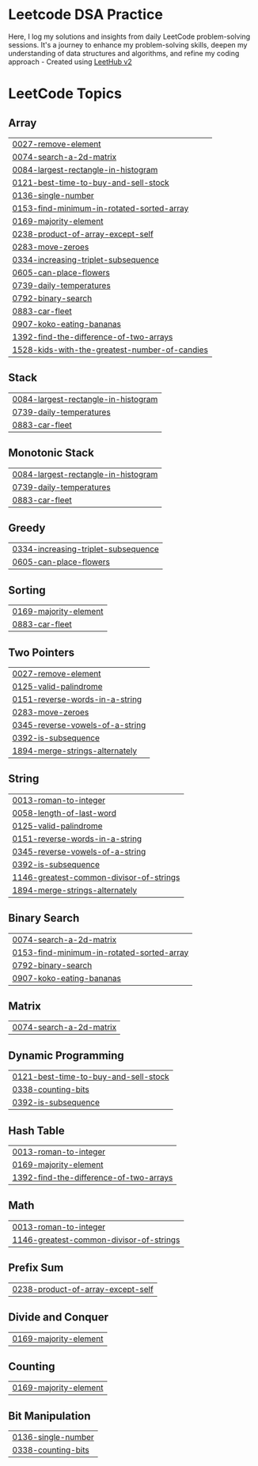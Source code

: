 # Leetcode DSA Practice
Here, I log my solutions and insights from daily LeetCode problem-solving sessions. It's a journey to enhance my problem-solving skills, deepen my understanding of data structures and algorithms, and refine my coding approach - Created using [LeetHub v2](https://github.com/arunbhardwaj/LeetHub-2.0)

<!---LeetCode Topics Start-->
# LeetCode Topics
## Array
|  |
| ------- |
| [0027-remove-element](https://github.com/Lakkshhh/leetcode-prac/tree/master/0027-remove-element) |
| [0074-search-a-2d-matrix](https://github.com/Lakkshhh/leetcode-prac/tree/master/0074-search-a-2d-matrix) |
| [0084-largest-rectangle-in-histogram](https://github.com/Lakkshhh/leetcode-prac/tree/master/0084-largest-rectangle-in-histogram) |
| [0121-best-time-to-buy-and-sell-stock](https://github.com/Lakkshhh/leetcode-prac/tree/master/0121-best-time-to-buy-and-sell-stock) |
| [0136-single-number](https://github.com/Lakkshhh/leetcode-prac/tree/master/0136-single-number) |
| [0153-find-minimum-in-rotated-sorted-array](https://github.com/Lakkshhh/leetcode-prac/tree/master/0153-find-minimum-in-rotated-sorted-array) |
| [0169-majority-element](https://github.com/Lakkshhh/leetcode-prac/tree/master/0169-majority-element) |
| [0238-product-of-array-except-self](https://github.com/Lakkshhh/leetcode-prac/tree/master/0238-product-of-array-except-self) |
| [0283-move-zeroes](https://github.com/Lakkshhh/leetcode-prac/tree/master/0283-move-zeroes) |
| [0334-increasing-triplet-subsequence](https://github.com/Lakkshhh/leetcode-prac/tree/master/0334-increasing-triplet-subsequence) |
| [0605-can-place-flowers](https://github.com/Lakkshhh/leetcode-prac/tree/master/0605-can-place-flowers) |
| [0739-daily-temperatures](https://github.com/Lakkshhh/leetcode-prac/tree/master/0739-daily-temperatures) |
| [0792-binary-search](https://github.com/Lakkshhh/leetcode-prac/tree/master/0792-binary-search) |
| [0883-car-fleet](https://github.com/Lakkshhh/leetcode-prac/tree/master/0883-car-fleet) |
| [0907-koko-eating-bananas](https://github.com/Lakkshhh/leetcode-prac/tree/master/0907-koko-eating-bananas) |
| [1392-find-the-difference-of-two-arrays](https://github.com/Lakkshhh/leetcode-prac/tree/master/1392-find-the-difference-of-two-arrays) |
| [1528-kids-with-the-greatest-number-of-candies](https://github.com/Lakkshhh/leetcode-prac/tree/master/1528-kids-with-the-greatest-number-of-candies) |
## Stack
|  |
| ------- |
| [0084-largest-rectangle-in-histogram](https://github.com/Lakkshhh/leetcode-prac/tree/master/0084-largest-rectangle-in-histogram) |
| [0739-daily-temperatures](https://github.com/Lakkshhh/leetcode-prac/tree/master/0739-daily-temperatures) |
| [0883-car-fleet](https://github.com/Lakkshhh/leetcode-prac/tree/master/0883-car-fleet) |
## Monotonic Stack
|  |
| ------- |
| [0084-largest-rectangle-in-histogram](https://github.com/Lakkshhh/leetcode-prac/tree/master/0084-largest-rectangle-in-histogram) |
| [0739-daily-temperatures](https://github.com/Lakkshhh/leetcode-prac/tree/master/0739-daily-temperatures) |
| [0883-car-fleet](https://github.com/Lakkshhh/leetcode-prac/tree/master/0883-car-fleet) |
## Greedy
|  |
| ------- |
| [0334-increasing-triplet-subsequence](https://github.com/Lakkshhh/leetcode-prac/tree/master/0334-increasing-triplet-subsequence) |
| [0605-can-place-flowers](https://github.com/Lakkshhh/leetcode-prac/tree/master/0605-can-place-flowers) |
## Sorting
|  |
| ------- |
| [0169-majority-element](https://github.com/Lakkshhh/leetcode-prac/tree/master/0169-majority-element) |
| [0883-car-fleet](https://github.com/Lakkshhh/leetcode-prac/tree/master/0883-car-fleet) |
## Two Pointers
|  |
| ------- |
| [0027-remove-element](https://github.com/Lakkshhh/leetcode-prac/tree/master/0027-remove-element) |
| [0125-valid-palindrome](https://github.com/Lakkshhh/leetcode-prac/tree/master/0125-valid-palindrome) |
| [0151-reverse-words-in-a-string](https://github.com/Lakkshhh/leetcode-prac/tree/master/0151-reverse-words-in-a-string) |
| [0283-move-zeroes](https://github.com/Lakkshhh/leetcode-prac/tree/master/0283-move-zeroes) |
| [0345-reverse-vowels-of-a-string](https://github.com/Lakkshhh/leetcode-prac/tree/master/0345-reverse-vowels-of-a-string) |
| [0392-is-subsequence](https://github.com/Lakkshhh/leetcode-prac/tree/master/0392-is-subsequence) |
| [1894-merge-strings-alternately](https://github.com/Lakkshhh/leetcode-prac/tree/master/1894-merge-strings-alternately) |
## String
|  |
| ------- |
| [0013-roman-to-integer](https://github.com/Lakkshhh/leetcode-prac/tree/master/0013-roman-to-integer) |
| [0058-length-of-last-word](https://github.com/Lakkshhh/leetcode-prac/tree/master/0058-length-of-last-word) |
| [0125-valid-palindrome](https://github.com/Lakkshhh/leetcode-prac/tree/master/0125-valid-palindrome) |
| [0151-reverse-words-in-a-string](https://github.com/Lakkshhh/leetcode-prac/tree/master/0151-reverse-words-in-a-string) |
| [0345-reverse-vowels-of-a-string](https://github.com/Lakkshhh/leetcode-prac/tree/master/0345-reverse-vowels-of-a-string) |
| [0392-is-subsequence](https://github.com/Lakkshhh/leetcode-prac/tree/master/0392-is-subsequence) |
| [1146-greatest-common-divisor-of-strings](https://github.com/Lakkshhh/leetcode-prac/tree/master/1146-greatest-common-divisor-of-strings) |
| [1894-merge-strings-alternately](https://github.com/Lakkshhh/leetcode-prac/tree/master/1894-merge-strings-alternately) |
## Binary Search
|  |
| ------- |
| [0074-search-a-2d-matrix](https://github.com/Lakkshhh/leetcode-prac/tree/master/0074-search-a-2d-matrix) |
| [0153-find-minimum-in-rotated-sorted-array](https://github.com/Lakkshhh/leetcode-prac/tree/master/0153-find-minimum-in-rotated-sorted-array) |
| [0792-binary-search](https://github.com/Lakkshhh/leetcode-prac/tree/master/0792-binary-search) |
| [0907-koko-eating-bananas](https://github.com/Lakkshhh/leetcode-prac/tree/master/0907-koko-eating-bananas) |
## Matrix
|  |
| ------- |
| [0074-search-a-2d-matrix](https://github.com/Lakkshhh/leetcode-prac/tree/master/0074-search-a-2d-matrix) |
## Dynamic Programming
|  |
| ------- |
| [0121-best-time-to-buy-and-sell-stock](https://github.com/Lakkshhh/leetcode-prac/tree/master/0121-best-time-to-buy-and-sell-stock) |
| [0338-counting-bits](https://github.com/Lakkshhh/leetcode-prac/tree/master/0338-counting-bits) |
| [0392-is-subsequence](https://github.com/Lakkshhh/leetcode-prac/tree/master/0392-is-subsequence) |
## Hash Table
|  |
| ------- |
| [0013-roman-to-integer](https://github.com/Lakkshhh/leetcode-prac/tree/master/0013-roman-to-integer) |
| [0169-majority-element](https://github.com/Lakkshhh/leetcode-prac/tree/master/0169-majority-element) |
| [1392-find-the-difference-of-two-arrays](https://github.com/Lakkshhh/leetcode-prac/tree/master/1392-find-the-difference-of-two-arrays) |
## Math
|  |
| ------- |
| [0013-roman-to-integer](https://github.com/Lakkshhh/leetcode-prac/tree/master/0013-roman-to-integer) |
| [1146-greatest-common-divisor-of-strings](https://github.com/Lakkshhh/leetcode-prac/tree/master/1146-greatest-common-divisor-of-strings) |
## Prefix Sum
|  |
| ------- |
| [0238-product-of-array-except-self](https://github.com/Lakkshhh/leetcode-prac/tree/master/0238-product-of-array-except-self) |
## Divide and Conquer
|  |
| ------- |
| [0169-majority-element](https://github.com/Lakkshhh/leetcode-prac/tree/master/0169-majority-element) |
## Counting
|  |
| ------- |
| [0169-majority-element](https://github.com/Lakkshhh/leetcode-prac/tree/master/0169-majority-element) |
## Bit Manipulation
|  |
| ------- |
| [0136-single-number](https://github.com/Lakkshhh/leetcode-prac/tree/master/0136-single-number) |
| [0338-counting-bits](https://github.com/Lakkshhh/leetcode-prac/tree/master/0338-counting-bits) |
<!---LeetCode Topics End-->
